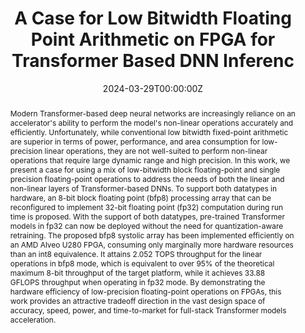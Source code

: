 ---
title: "A Case for Low Bitwidth Floating Point Arithmetic on FPGA for Transformer Based DNN Inferenc"

# Authors
# If you created a profile for a user (e.g. the default `admin` user), write the username (folder name) here 
# and it will be replaced with their full name and linked to their profile.
authors:
- admin
- Mo Song
- Jingmin Zhao
- Hayden So

# Author notes (optional)
# author_notes:

date: "2024-03-29T00:00:00Z"
# doi: "10.1109/ICFPT59805.2023.00032"

# Schedule page publish date (NOT publication's date).
publishDate: "2023-03-29T00:00:00Z"

# Publication type.
# Legend: 0 = Uncategorized; 1 = Conference paper; 2 = Journal article;
# 3 = Preprint / Working Paper; 4 = Report; 5 = Book; 6 = Book section;
# 7 = Thesis; 8 = Patent
publication_types: ["1"]

# Publication name and optional abbreviated publication name.
publication: In 2024 IEEE International Parallel and Distributed Processing Symposium Workshops (IPDPSW)
publication_short: In *IPDPSW 2024*

abstract: Modern Transformer-based deep neural networks are increasingly reliance on an accelerator's ability to perform the model's non-linear operations accurately and efficiently. Unfortunately, while conventional low bitwidth fixed-point arithmetic are superior in terms of power, performance, and area consumption for low-precision linear operations, they are not well-suited to perform non-linear operations that require large dynamic range and high precision. In this work, we present a case for using a mix of low-bitwidth block floating-point and single precision floating-point operations to address the needs of both the linear and non-linear layers of Transformer-based DNNs. To support both datatypes in hardware, an 8-bit block floating point (bfp8) processing array that can be reconfigured to implement 32-bit floating point (fp32) computation during run time is proposed. With the support of both datatypes, pre-trained Transformer models in fp32 can now be deployed without the need for quantization-aware retraining. The proposed bfp8 systolic array has been implemented efficiently on an AMD Alveo U280 FPGA, consuming only marginally more hardware resources than an int8 equivalence. It attains 2.052 TOPS throughput for the linear operations in bfp8 mode, which is equivalent to over 95% of the theoretical maximum 8-bit throughput of the target platform, while it achieves 33.88 GFLOPS throughput when operating in fp32 mode. By demonstrating the hardware efficiency of low-precision floating-point operations on FPGAs, this work provides an attractive tradeoff direction in the vast design space of accuracy, speed, power, and time-to-market for full-stack Transformer models acceleration.

# Summary. An optional shortened abstract.
summary: In this paper, we have presented a case for using low-bitwidth floating-point arithmetic for Transformer-based DNNs inference. We demonstrate that low-bitwidth floating-point (bfp8) matrix multiplication can be implemented effectively in hardware with a marginal increase over an 8-bit integer equivalence while attaining processing throughput close to the platform maximum. In addition, we show that such an array can be effectively reconfigured during run-time into a programmable fp32 vector processing unit that can be programmed to implement any non-linear functions required by future Transformer-based DNN models. With efficient support of both datatypes, the proposed design eliminates the need to quantize and retrain Transformer models, which is increasingly challenging due to its size. We argue that mixed-precision floating-point appears to be a promising datatype that provides a favorable balance between model accuracy and hardware performance for Transformer-based DNN acceleration. Currently, an automatic compilation framework that provides full stack acceleration of Transformer models is underway. The vector processing unit is also being optimized to improve non-linear function performance.

tags: [AI Hardware]

# Display this page in the Featured widget?
featured: true

# Custom links (uncomment lines below)
# links:
# - name: Custom Link
#   url: http://example.org

url_pdf: ''
url_code: ''
url_dataset: ''
url_poster: ''
url_project: ''
url_slides: ''
url_source: ''
url_video: ''

# Featured image
# To use, add an image named `featured.jpg/png` to your page's folder. 
image:
  focal_point: ""
  preview_only: false

# Associated Projects (optional).
#   Associate this publication with one or more of your projects.
#   Simply enter your project's folder or file name without extension.
#   E.g. `internal-project` references `content/project/internal-project/index.md`.
#   Otherwise, set `projects: []`.
projects: []

# Slides (optional).
#   Associate this publication with Markdown slides.
#   Simply enter your slide deck's filename without extension.
#   E.g. `slides: "example"` references `content/slides/example/index.md`.
#   Otherwise, set `slides: ""`.
slides: ""
---
